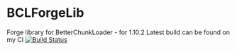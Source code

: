 # BCLForgeLib
Forge library for BetterChunkLoader - for 1.10.2
Latest build can be found on my CI 
[![Build Status](http://ci.communitybuilt.net:8080/job/BCLForgeLib/badge/icon)](http://ci.communitybuilt.net:8080/job/BCLForgeLib/)
